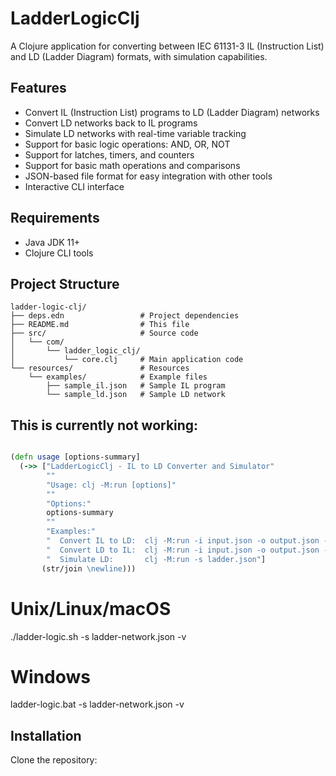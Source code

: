# LadderLogicClj

A Clojure application for converting between IEC 61131-3 IL (Instruction List) and LD (Ladder Diagram) formats, with simulation capabilities.

## Features

- Convert IL (Instruction List) programs to LD (Ladder Diagram) networks
- Convert LD networks back to IL programs
- Simulate LD networks with real-time variable tracking
- Support for basic logic operations: AND, OR, NOT
- Support for latches, timers, and counters
- Support for basic math operations and comparisons
- JSON-based file format for easy integration with other tools
- Interactive CLI interface

## Requirements

- Java JDK 11+
- Clojure CLI tools

## Project Structure

```
ladder-logic-clj/
├── deps.edn                 # Project dependencies
├── README.md                # This file
├── src/                     # Source code
│   └── com/
│       └── ladder_logic_clj/
│           └── core.clj     # Main application code
└── resources/               # Resources
    └── examples/            # Example files
        ├── sample_il.json   # Sample IL program
        └── sample_ld.json   # Sample LD network
```

## This is currently not working:
```Clojure

(defn usage [options-summary]
  (->> ["LadderLogicClj - IL to LD Converter and Simulator"
        ""
        "Usage: clj -M:run [options]"
        ""
        "Options:"
        options-summary
        ""
        "Examples:"
        "  Convert IL to LD:  clj -M:run -i input.json -o output.json -c il2ld"
        "  Convert LD to IL:  clj -M:run -i input.json -o output.json -c ld2il"
        "  Simulate LD:       clj -M:run -s ladder.json"]
       (str/join \newline)))
```

# Unix/Linux/macOS
./ladder-logic.sh -s ladder-network.json -v

# Windows
ladder-logic.bat -s ladder-network.json -v

## Installation

Clone the repository: